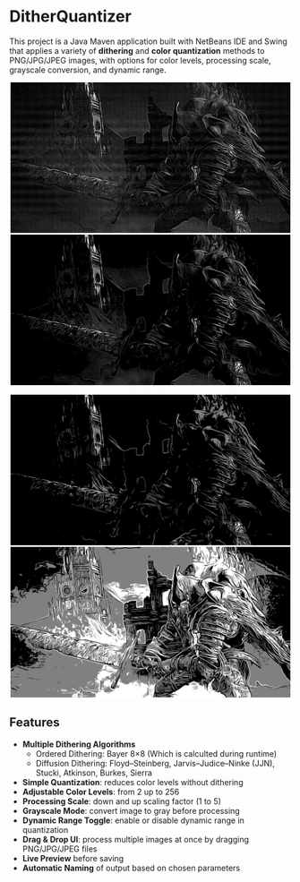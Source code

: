 # DitherQuantizer

This project is a Java Maven application built with NetBeans IDE and Swing that applies a variety of **dithering** and **color quantization** methods to PNG/JPG/JPEG images, with options for color levels, processing scale, grayscale conversion, and dynamic range.

<p align="center">
  <img src="examples/ds3_gael_original_bayer.png" width="500" alt="Example Bayer 8×8">
  <img src="examples/ds3_gael_original_Atkinson.png" width="500" alt="Example Atkinson">
</p>
<p align="center">
  <img src="examples/ds3_gael_simple_norange.png" width="500" alt="Example Simple no Range">
  <img src="examples/ds3_gael_simple_withrange.png" width="500" alt="Example Simple with Range">
</p>

## Features

- **Multiple Dithering Algorithms**
  - Ordered Dithering: Bayer 8×8 (Which is calculted during runtime)
  - Diffusion Dithering: Floyd–Steinberg, Jarvis–Judice–Ninke (JJN), Stucki, Atkinson, Burkes, Sierra
- **Simple Quantization**: reduces color levels without dithering
- **Adjustable Color Levels**: from 2 up to 256
- **Processing Scale**: down and up scaling factor (1 to 5)
- **Grayscale Mode**: convert image to gray before processing
- **Dynamic Range Toggle**: enable or disable dynamic range in quantization
- **Drag & Drop UI**: process multiple images at once by dragging PNG/JPG/JPEG files
- **Live Preview** before saving
- **Automatic Naming** of output based on chosen parameters
